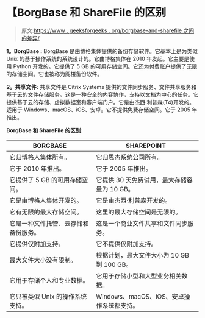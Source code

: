 # 【BorgBase 和 ShareFile 的区别

> 原文:[https://www . geeksforgeeks . org/borgbase-and-sharefile 之间的差异/](https://www.geeksforgeeks.org/difference-between-borgbase-and-sharefile/)

**1。BorgBase :**
BorgBase 是由博格集体提供的备份存储软件。它基本上是为类似 Unix 的基于操作系统的系统设计的。它由博格集体在 2010 年发起。它主要是使用 Python 开发的。它提供了 5 GB 的可用存储空间。它还为付费账户提供了无限的存储空间。它也被称为阁楼备份软件。

**2。共享文件:**
共享文件是 Citrix Systems 提供的文件同步服务、文件共享服务和基于云的文件存储服务。这是一种安全的内容协作，支持以文档为中心的任务。它提供基于云的存储、虚拟数据室和客户端门户。它是由杰西·利普森(T4)开发的。适用于 Windows、macOS、iOS、安卓。它不提供免费存储空间。它于 2005 年推出。

**BorgBase 和 ShareFile 的区别:**

<center>

| BORGBASE | SHAREPOINT |
| --- | --- |
| 它归博格人集体所有。 | 它归思杰系统公司所有。 |
| 它于 2010 年推出。 | 它于 2005 年推出。 |
| 它提供了 5 GB 的可用存储空间。 | 它提供 30 天免费试用，最大存储容量为 10 GB。 |
| 它是由博格人集体开发的。 | 它是由杰西·利普森开发的。 |
| 它有无限的最大存储空间。 | 这里的最大存储空间是无限的。 |
| 它是一种文件托管、云存储和备份服务。 | 这是一个商业文件共享和文件同步服务。 |
| 它提供仅附加支持。 | 它不提供仅附加支持。 |
| 最大文件大小没有限制。 | 根据计划，最大文件大小为 10 GB 到 100 GB。 |
| 它用于存储个人和专业数据。 | 它用于存储小型和大型业务相关数据。 |
| 它只被类似 Unix 的操作系统支持。 | Windows、macOS、iOS、安卓操作系统都支持。 |

</center>